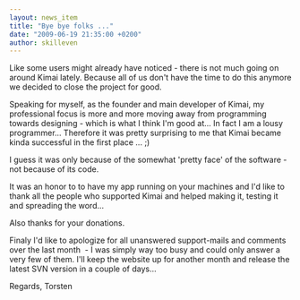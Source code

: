 ```yaml
---
layout: news_item
title: "Bye bye folks ..."
date: "2009-06-19 21:35:00 +0200"
author: skilleven
---
```


Like some users might already have noticed - there is not much going on around Kimai lately.
Because all of us don't have the time to do this anymore we decided to close the project for good.

Speaking for myself, as the founder and main developer of Kimai, my professional focus is more and more moving away
from programming towards designing - which is what I think I'm good at... In fact I am a lousy programmer...
Therefore it was pretty surprising to me that Kimai became kinda successful in the first place ... ;)

I guess it was only because of the somewhat 'pretty face' of the software - not because of its code.

It was an honor to to have my app running on your machines and I'd like to thank all the people who supported Kimai and
helped making it, testing it and spreading the word...

Also thanks for your donations.

Finaly I'd like to apologize for all unanswered support-mails and comments over the last month  -
I was simply way too busy and could only answer a very few of them.
I'll keep the website up for another month and release the latest SVN version in a couple of days...

Regards, Torsten